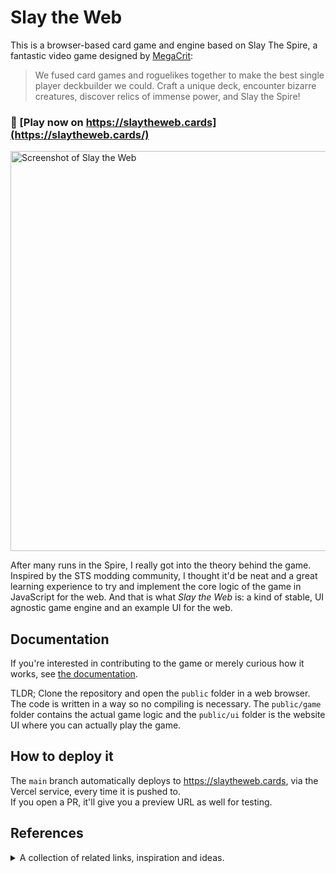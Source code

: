 # Slay the Web

This is a browser-based card game and engine based on Slay The Spire, a fantastic video game designed by [MegaCrit](https://www.megacrit.com/):

> We fused card games and roguelikes together to make the best single player deckbuilder we could. Craft a unique deck, encounter bizarre creatures, discover relics of immense power, and Slay the Spire!

### 🎴 [Play now on https://slaytheweb.cards](https://slaytheweb.cards/)

<a href="https://slaytheweb.cards"><img src="https://i.imgur.com/m9CRCsa.png" alt="Screenshot of Slay the Web" width="640"></a>

After many runs in the Spire, I really got into the theory behind the game. Inspired by the STS modding community, I thought it'd be neat and a great learning experience to try and implement the core logic of the game in JavaScript for the web. And that is what _Slay the Web_ is: a kind of stable, UI agnostic game engine and an example UI for the web.

## Documentation

If you're interested in contributing to the game or merely curious how it works, see [the documentation](DOCUMENTATION.md).

TLDR; Clone the repository and open the `public` folder in a web browser. The code is written in a way so no compiling is necessary. The `public/game` folder contains the actual game logic and the `public/ui` folder is the website UI where you can actually play the game.

## How to deploy it

The `main` branch automatically deploys to https://slaytheweb.cards, via the Vercel service, every time it is pushed to.  
If you open a PR, it'll give you a preview URL as well for testing.

## References

<details>
	<summary>A collection of related links, inspiration and ideas.</summary>

- FTL, Into The Breach, Darkest Dungeon, Dungeon of the Endless, Spelunky, Rogue Legacy,
- [Pollywog Games: A history of roguelite deck building games](https://pollywog.games/rgdb/)
- http://stfj.net/index2.php?project=art/2011/Scoundrel.pdf
- http://stfj.net/index2.php?year=2018&project=art/2018/Pocket-Run%20Pool
- http://www.cardcrawl.com/
- http://www.cardofdarkness.com/
- https://freesound.org/
- https://game-icons.net/
- https://github.com/RonenNess/RPGUI
- https://hundredrabbits.itch.io/donsol [Source](https://github.com/hundredrabbits/Donsol/tree/master/desktop/sources/scripts)
- https://itch.io/games/tag-card-game/tag-roguelike
- https://nathanwentworth.itch.io/deck-dungeon [Source](https://github.com/nathanwentworth/deck-dungeon/)
- https://www.reddit.com/r/slaythespire/comments/a7lhpq/any_recommended_games_similar_to_slay_the_spire/
- https://twitter.com/fabynou/status/1212534790672408578
- https://www.gamasutra.com/blogs/JoshGe/20181029/329512/How_to_Make_a_Roguelike.php
- https://www.reddit.com/r/roguelikedev/
- https://www.reddit.com/r/roguelikes/
- https://klei.com/games/griftlands
- https://forgottenarbiter.github.io/Is-Every-Seed-Winnable/
- https://www.cloudfallstudios.com/blog/2020/11/2/game-design-tips-reverse-engineering-slay-the-spires-decisions
- https://www.cloudfallstudios.com/blog/2018/5/7/guide-deckbuilder-tips-for-beginners-prompts-for-the-experienced-part-23

### Slay the Spire modding, tools and things

- https://en.wikipedia.org/wiki/Slay_the_Spire
- https://slay-the-spire.fandom.com/wiki/Slay_the_Spire_Wiki
- https://spirelogs.com/
- https://maybelatergames.co.uk/tools/slaythespire/		
-	https://github.com/daviscook477/BaseMod
- https://github.com/Gremious/StS-DefaultModBase
-	https://github.com/Gremious/StS-DefaultModBase/wiki
- https://github.com/kiooeht/Hubris/
- https://github.com/kiooeht/StSLib/wiki/Power-Hooks
- https://www.gdcvault.com/play/1025731/-Slay-the-Spire-Metrics
- https://github.com/Dementophobia/slay-the-spire-sensei
- https://www.rockpapershotgun.com/2018/02/19/why-revealing-all-is-the-secret-of-slay-the-spires-success/
- [Slay the Spire Reference spreadsheet](https://docs.google.com/spreadsheets/u/1/d/1ZsxNXebbELpcCi8N7FVOTNGdX_K9-BRC_LMgx4TORo4/edit?usp=sharing)
- [Slay the Spire Discord](https://discord.gg/slaythespire)
- https://github.com/adnzzzzZ/blog
- https://forgottenarbiter.github.io/Is-Every-Seed-Winnable/ ([discussion](https://news.ycombinator.com/item?id=23910006))
- https://www.twitch.tv/telnetthespire
- [Slay the Spire Reference Spreadsheet](https://docs.google.com/spreadsheets/u/1/d/1ZsxNXebbELpcCi8N7FVOTNGdX_K9-BRC_LMgx4TORo4/edit#gid=1146624812)

### Open source artwork

Credits to http://ronenness.github.io/RPGUI/ and https://github.com/game-icons/icons for providing great and free graphics.

</details>
